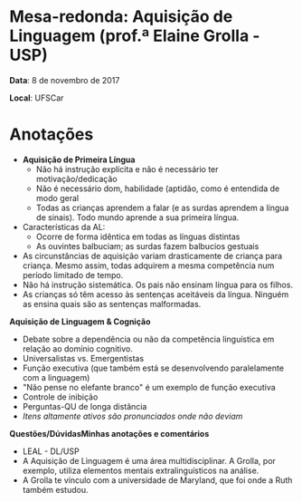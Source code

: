 # Mesa-redonda: Aquisição de Linguagem (prof.ª Elaine Grolla - USP)

**Data**: 8 de novembro de 2017

**Local**: UFSCar

# Anotações

- **Aquisição de Primeira Língua**
  - Não há instrução explícita e não é necessário ter motivação/dedicação
  - Não é necessário dom, habilidade (aptidão, como é entendida de modo geral
  - Todas as crianças aprendem a falar (e as surdas aprendem a língua de sinais). Todo mundo aprende a sua primeira língua.
- Características da AL:
  - Ocorre de forma idêntica em todas as línguas distintas
  - As ouvintes balbuciam; as surdas fazem balbucios gestuais
- As circunstâncias de aquisição variam drasticamente de criança para criança. Mesmo assim, todas adquirem a mesma competência num período limitado de tempo.
- Não há instrução sistemática. Os pais não ensinam língua para os filhos.
- As crianças só têm acesso às sentenças aceitáveis da língua. Ninguém as ensina quais são as sentenças malformadas.

**Aquisição de Linguagem & Cognição**

- Debate sobre a dependência ou não da competência linguística em relação ao domínio cognitivo.
- Universalistas vs. Emergentistas
- Função executiva (que também está se desenvolvendo paralelamente com a linguagem)
- "Não pense no elefante branco" é um exemplo de função executiva
- Controle de inibição
- Perguntas-QU de longa distância
- *Itens altamente ativos são pronunciados onde não deviam*

**Questões/DúvidasMinhas anotações e comentários**

- LEAL - DL/USP
- A Aquisição de Linguagem é uma área multidisciplinar. A Grolla, por exemplo, utiliza elementos mentais extralinguísticos na análise.
- A Grolla te vínculo com a universidade de Maryland, que foi onde a Ruth também estudou.